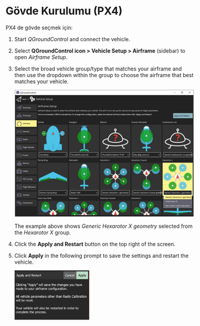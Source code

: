 # Gövde Kurulumu (PX4)

PX4 de gövde seçmek için:

1. Start *QGroundControl* and connect the vehicle.
2. Select **QGroundControl icon > Vehicle Setup > Airframe** (sidebar) to open *Airframe Setup*.
3. Select the broad vehicle group/type that matches your airframe and then use the dropdown within the group to choose the airframe that best matches your vehicle.
    
    ![Airframe options](../../../assets/setup/airframe_px4/airframe_px4.jpg)
    
    The example above shows *Generic Hexarotor X geometry* selected from the *Hexarotor X* group.

4. Click the **Apply and Restart** button on the top right of the screen.

5. Click **Apply** in the following prompt to save the settings and restart the vehicle.
    
    <img src="../../../assets/setup/airframe_px4/airframe_px4_apply_prompt.jpg" width="200px" title="Apply airframe selection prompt" />